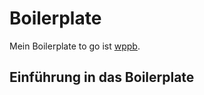 # Boilerplate


Mein Boilerplate to go ist [wppb](https://wppb.me/).



## Einführung in das Boilerplate

<!-- ![wpbp homepage](/images/wppb-homepage.png) -->
